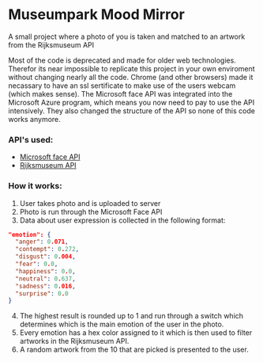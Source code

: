 # Museumpark Mood Mirror
A small project where a photo of you is taken and matched to an artwork from the Rijksmuseum API

Most of the code is deprecated and made for older web technologies. Therefor its near impossible to 
replicate this project in your own enviroment without changing nearly all the code.
Chrome (and other browsers) made it necassary to have an ssl sertificate to make use of the users webcam (which makes sense).
The Microsoft face API was integrated into the Microsoft Azure program, which means you now need to pay to use the API intensively.
They also changed the structure of the API so none of this code works anymore.

### API's used:
* [Microsoft face API](https://azure.microsoft.com/en-us/services/cognitive-services/face/)
* [Rijksmuseum API](http://rijksmuseum.github.io/)

### How it works:
1. User takes photo and is uploaded to server
2. Photo is run through the Microsoft Face API
3. Data about user expression is collected in the following format:
```json
"emotion": {
  "anger": 0.071,
  "contempt": 0.272,
  "disgust": 0.004,
  "fear": 0.0,
  "happiness": 0.0,
  "neutral": 0.637,
  "sadness": 0.016,
  "surprise": 0.0
}
```
4. The highest result is rounded up to 1 and run through a switch which determines which is the main emotion of the user in the photo.
5. Every emotion has a hex color assigned to it which is then used to filter artworks in the Rijksmuseum API.
6. A random artwork from the 10 that are picked is presented to the user.
